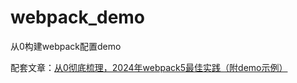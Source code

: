 # webpack_demo
从0构建webpack配置demo

配套文章：[从0彻底梳理，2024年webpack5最佳实践（附demo示例）](https://juejin.cn/post/7312294489220677632)
